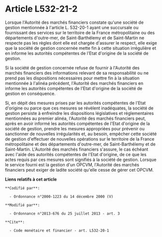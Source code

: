 # Article L532-21-2

Lorsque l'Autorité des marchés financiers constate qu'une société de gestion mentionnée à l'article L. 532-20-1 ayant une
succursale ou fournissant des services sur le territoire de la France métropolitaine ou des départements d'outre-mer, de
Saint-Barthélemy et de Saint-Martin ne respecte pas les règles dont elle est chargée d'assurer le respect, elle exige que la
société de gestion concernée mette fin à cette situation irrégulière et en informe les autorités compétentes de l'Etat
d'origine de la société de gestion. 

Si la société de gestion concernée refuse de fournir à l'Autorité des marchés financiers des informations relevant de sa
responsabilité ou ne prend pas les dispositions nécessaires pour mettre fin à la situation mentionnée à l'alinéa précédent,
l'Autorité des marchés financiers en informe les autorités compétentes de l'Etat d'origine de la société de gestion en
conséquence. 

Si, en dépit des mesures prises par les autorités compétentes de l'Etat d'origine ou parce que ces mesures se révèlent
inadéquates, la société de gestion persiste à enfreindre les dispositions législatives et réglementaires mentionnées au
premier alinéa, l'Autorité des marchés financiers peut, après en avoir informé les autorités compétentes de l'Etat d'origine
de la société de gestion, prendre les mesures appropriées pour prévenir ou sanctionner de nouvelles irrégularités et, au
besoin, empêcher cette société de gestion d'effectuer de nouvelles opérations sur le territoire de la France métropolitaine
et des départements d'outre-mer, de Saint-Barthélemy et de Saint-Martin. L'Autorité des marchés financiers s'assure, le cas
échéant avec l'aide des autorités compétentes de l'Etat d'origine, de ce que les actes requis par ces mesures sont signifiés
à la société de gestion. Lorsque le service fourni est la gestion d'un      OPCVM, l'Autorité des marchés financiers peut
exiger de ladite société qu'elle cesse de gérer cet      OPCVM.

**Liens relatifs à cet article**

	**Codifié par**:

	  - Ordonnance n°2000-1223 du 14 décembre 2000 (V)

	**Modifié par**:

	  - Ordonnance n°2013-676 du 25 juillet 2013 - art. 3

	**Cite**:

	  - Code monétaire et financier - art. L532-20-1
